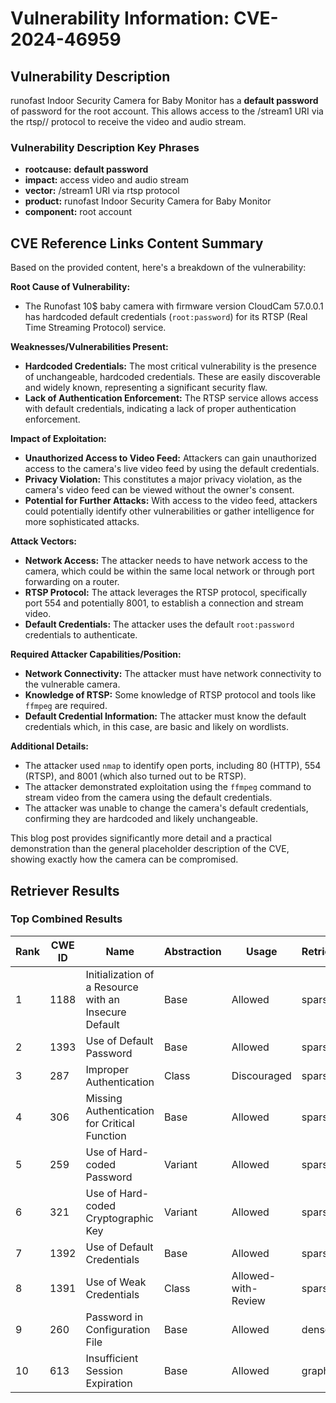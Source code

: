 # Vulnerability Information: CVE-2024-46959

## Vulnerability Description
runofast Indoor Security Camera for Baby Monitor has a **default password** of password for the root account. This allows access to the /stream1 URI via the rtsp// protocol to receive the video and audio stream.

### Vulnerability Description Key Phrases
- **rootcause:** **default password**
- **impact:** access video and audio stream
- **vector:** /stream1 URI via rtsp protocol
- **product:** runofast Indoor Security Camera for Baby Monitor
- **component:** root account

## CVE Reference Links Content Summary
Based on the provided content, here's a breakdown of the vulnerability:

**Root Cause of Vulnerability:**

*   The Runofast 10$ baby camera with firmware version CloudCam 57.0.0.1 has hardcoded default credentials (`root:password`) for its RTSP (Real Time Streaming Protocol) service.

**Weaknesses/Vulnerabilities Present:**

*   **Hardcoded Credentials:** The most critical vulnerability is the presence of unchangeable, hardcoded credentials. These are easily discoverable and widely known, representing a significant security flaw.
*   **Lack of Authentication Enforcement:** The RTSP service allows access with default credentials, indicating a lack of proper authentication enforcement.

**Impact of Exploitation:**

*   **Unauthorized Access to Video Feed:** Attackers can gain unauthorized access to the camera's live video feed by using the default credentials.
*   **Privacy Violation:** This constitutes a major privacy violation, as the camera's video feed can be viewed without the owner's consent.
*   **Potential for Further Attacks:** With access to the video feed, attackers could potentially identify other vulnerabilities or gather intelligence for more sophisticated attacks.

**Attack Vectors:**

*   **Network Access:** The attacker needs to have network access to the camera, which could be within the same local network or through port forwarding on a router.
*   **RTSP Protocol:** The attack leverages the RTSP protocol, specifically port 554 and potentially 8001, to establish a connection and stream video.
*   **Default Credentials:** The attacker uses the default `root:password` credentials to authenticate.

**Required Attacker Capabilities/Position:**

*   **Network Connectivity:** The attacker must have network connectivity to the vulnerable camera.
*   **Knowledge of RTSP:** Some knowledge of RTSP protocol and tools like `ffmpeg` are required.
*   **Default Credential Information:**  The attacker must know the default credentials which, in this case, are basic and likely on wordlists.

**Additional Details:**

* The attacker used `nmap` to identify open ports, including 80 (HTTP), 554 (RTSP), and 8001 (which also turned out to be RTSP).
* The attacker demonstrated exploitation using the `ffmpeg` command to stream video from the camera using the default credentials.
* The attacker was unable to change the camera's default credentials, confirming they are hardcoded and likely unchangeable.

This blog post provides significantly more detail and a practical demonstration than the general placeholder description of the CVE, showing exactly how the camera can be compromised.

## Retriever Results

### Top Combined Results

| Rank | CWE ID | Name | Abstraction | Usage  | Retrievers | Individual Scores |
|------|--------|------|-------------|-------|------------|-------------------|
| 1 | 1188 | Initialization of a Resource with an Insecure Default | Base | Allowed | sparse | 0.230 |
| 2 | 1393 | Use of Default Password | Base | Allowed | sparse | 0.227 |
| 3 | 287 | Improper Authentication | Class | Discouraged | sparse | 0.218 |
| 4 | 306 | Missing Authentication for Critical Function | Base | Allowed | sparse | 0.215 |
| 5 | 259 | Use of Hard-coded Password | Variant | Allowed | sparse | 0.211 |
| 6 | 321 | Use of Hard-coded Cryptographic Key | Variant | Allowed | sparse | 0.211 |
| 7 | 1392 | Use of Default Credentials | Base | Allowed | sparse | 0.210 |
| 8 | 1391 | Use of Weak Credentials | Class | Allowed-with-Review | sparse | 0.209 |
| 9 | 260 | Password in Configuration File | Base | Allowed | dense | 0.363 |
| 10 | 613 | Insufficient Session Expiration | Base | Allowed | graph | 0.002 |

